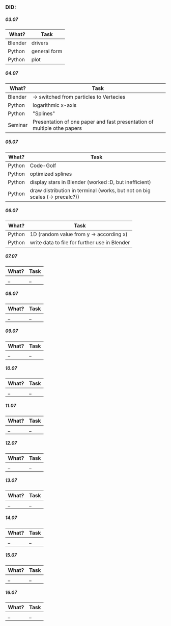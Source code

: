 ### DID:

##### 03.07
What? | Task
--- | ---
Blender | drivers
Python | general form
Python | plot

##### 04.07
What? | Task
--- | ---
Blender | -> switched from particles to Vertecies
Python | logarithmic x-axis
Python | "Splines"
Seminar | Presentation of one paper and fast presentation of multiple othe papers

##### 05.07
What? | Task
--- | ---
Python | Code-Golf
Python | optimized splines
Python | display stars in Blender (worked :D, but inefficient)
Python | draw distribution in terminal (works, but not on big scales (-> precalc?))

##### 06.07
What? | Task
--- | ---
Python | 1D (random value from y -> according x)
Python | write data to file for further use in Blender

##### 07.07
What? | Task
--- | ---
_ | _

##### 08.07
What? | Task
--- | ---
_ | _

##### 09.07
What? | Task
--- | ---
_ | _

##### 10.07
What? | Task
--- | ---
_ | _

##### 11.07
What? | Task
--- | ---
_ | _

##### 12.07
What? | Task
--- | ---
_ | _

##### 13.07
What? | Task
--- | ---
_ | _

##### 14.07
What? | Task
--- | ---
_ | _

##### 15.07
What? | Task
--- | ---
_ | _

##### 16.07
What? | Task
--- | ---
_ | _
